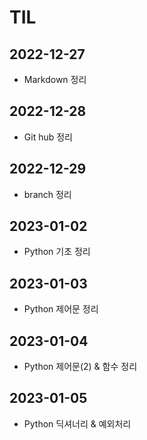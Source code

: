 # TIL
## 2022-12-27
- Markdown 정리
## 2022-12-28
- Git hub 정리
## 2022-12-29
-  branch 정리
## 2023-01-02
- Python 기초 정리
## 2023-01-03
- Python 제어문 정리
## 2023-01-04
- Python 제어문(2) & 함수 정리
## 2023-01-05
- Python 딕셔너리 & 예외처리
